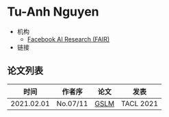 # Tu-Anh Nguyen

- 机构
  - [Facebook AI Research (FAIR)](../Institutions/Meta.AI.md)
- 链接

## 论文列表

| 时间 | 作者序 | 论文 | 发表 |
|:-:|:-:|---|---|
| 2021.02.01 | No.07/11 | [GSLM](../Models/Speech_LLM/2021.02.01_GSLM.md) | TACL 2021 |